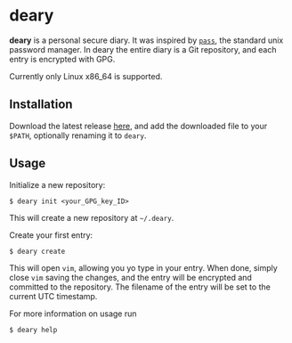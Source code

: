 # deary

**deary** is a personal secure diary. It was inspired by
[`pass`](https://www.passwordstore.org), the standard unix password manager. In deary the
entire diary is a Git repository, and each entry is encrypted with GPG.

Currently only Linux x86_64 is supported.

## Installation

Download the latest release [here](https://github.com/Ch00k/deary/releases), and add the
downloaded file to your `$PATH`, optionally renaming it to `deary`.

## Usage

Initialize a new repository:

```
$ deary init <your_GPG_key_ID>
```

This will create a new repository at `~/.deary`.

Create your first entry:

```
$ deary create
```

This will open `vim`, allowing you yo type in your entry. When done, simply close `vim`
saving the changes, and the entry will be encrypted and committed to the repository. The
filename of the entry will be set to the current UTC timestamp.

For more information on usage run

```
$ deary help
```
